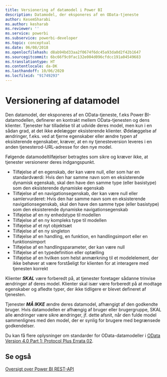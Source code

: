 ```yaml
---
title: Versionering af datamodel i Power BI
description: Datamodel, der eksponeres af en OData-tjeneste
author: KesemSharabi
ms.author: kesharab
ms.reviewer: ''
ms.service: powerbi
ms.subservice: powerbi-developer
ms.topic: conceptual
ms.date: 06/08/2018
ms.openlocfilehash: d8ab94bd33aa2f0674f6dc45a93da0d2f42b1647
ms.sourcegitcommit: 6bc66f9c0fac132e004d096cfdcc191a04549683
ms.translationtype: HT
ms.contentlocale: da-DK
ms.lasthandoff: 10/06/2020
ms.locfileid: "91749293"
---
```

# <a name="data-model-versioning"></a>Versionering af datamodel

Den datamodel, der eksponeres af en OData-tjeneste, f.eks Power BI-datamodellen, definerer en kontrakt mellem OData-tjenesten og dens klienter. Tjenester har tilladelse til at udvide deres model, men kun i en sådan grad, at det ikke ødelægger eksisterende klienter. Ødelæggelse af ændringer, f.eks. ved at fjerne egenskaber eller ændre typen af eksisterende egenskaber, kræver, at en ny tjenesteversion leveres i en anden tjenesterod-URL-adresse for den nye model.  
  
Følgende datamodeltilføjelser betragtes som sikre og kræver ikke, at tjenester versionerer deres indgangspunkt.  
  
* Tilføjelse af en egenskab, der kan være null, eller som har en standardværdi: Hvis den har samme navn som en eksisterende dynamisk egenskab, skal den have den samme type (eller basistype) som den eksisterende dynamiske egenskab  
* Tilføjelse af en navigationsegenskab, der kan være null eller samlervurderet: Hvis den har samme navn som en eksisterende navigationsegenskab, skal den have den samme type (eller basistype) som den eksisterende dynamiske navigationsegenskab  
* Tilføjelse af en ny enhedstype til modellen  
* Tilføjelse af en ny kompleks type til modellen  
* Tilføjelse af et nyt objektsæt  
* Tilføjelse af en ny singleton  
* Tilføjelse af en handling, en funktion, en handlingsimport eller en funktionsimport
* Tilføjelse af en handlingsparameter, der kan være null  
* Tilføjelse af en typedefinition eller optælling  
* Tilføjelse af en hvilken som helst anmærkning til et modelelement, der ikke behøver at være forståeligt for klienten for at interagere med tjenesten korrekt  
  
Klienter ***SKAL*** være forberedt på, at tjenester foretager sådanne trinvise ændringer af deres model. Klienter skal især være forberedt på at modtage egenskaber og afledte typer, der ikke tidligere er blevet defineret af tjenesten.  
  
Tjenester ***MÅ IKKE*** ændre deres datamodel, afhængigt af den godkendte bruger. Hvis datamodellen er afhængig af bruger eller brugergruppe, SKAL alle ændringer være sikre ændringer, jf. dette afsnit, når den fulde model sammenlignes med den model, der er synlig for brugere med begrænsede godkendelser.  
  
Du kan få flere oplysninger om standarder for OData-datamodeller i [OData Version 4.0 Part 1: Protocol Plus Errata 02](https://docs.oasis-open.org/odata/odata/v4.0/odata-v4.0-part1-protocol.html).  
  
## <a name="see-also"></a>Se også
[Oversigt over Power BI REST-API](/rest/api/power-bi/)